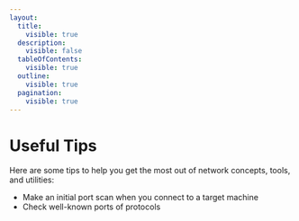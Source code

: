 ```yaml
---
layout:
  title:
    visible: true
  description:
    visible: false
  tableOfContents:
    visible: true
  outline:
    visible: true
  pagination:
    visible: true
---
```


# Useful Tips

Here are some tips to help you get the most out of network concepts, tools, and utilities:

* Make an initial port scan when you connect to a target machine
* Check well-known ports of protocols
